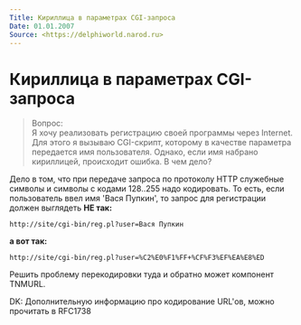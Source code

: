 ```yaml
---
Title: Кириллица в параметрах CGI-запроса
Date: 01.01.2007
Source: <https://delphiworld.narod.ru>
---
```



Кириллица в параметрах CGI-запроса
==================================

> Вопрос:  
> Я хочу реализовать регистрацию своей программы через Internet.
> Для этого я вызываю CGI-скрипт, которому в качестве параметра передается
> имя пользователя. Однако, если имя набрано кириллицей, происходит
> ошибка. В чем дело?

Дело в том, что при передаче запроса по протоколу HTTP служебные символы
и символы с кодами 128..255 надо кодировать. То есть, если пользователь
ввел имя \'Вася Пупкин\', то запрос для регистрации должен выглядеть
**НЕ так:**

    http://site/cgi-bin/reg.pl?user=Вася Пупкин

**а вот так:**

    http://site/cgi-bin/reg.pl?user=%C2%E0%F1%FF+%CF%F3%EF%EA%E8%ED

Решить проблему перекодировки туда и обратно может компонент TNMURL.

DK: Дополнительную информацию про кодирование URL\'ов, можно прочитать в
RFC1738

